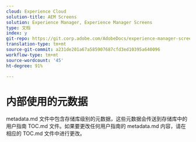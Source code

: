 ```yaml
---
cloud: Experience Cloud
solution-title: AEM Screens
solution: Experience Manager, Experience Manager Screens
type: 文档
index: y
git-repo: https://git.corp.adobe.com/AdobeDocs/experience-manager-screens.zh-Hans
translation-type: tm+mt
source-git-commit: a231de201a67a585907687cfd3ed10395a640096
workflow-type: tm+mt
source-wordcount: '45'
ht-degree: 91%

---
```



# 内部使用的元数据

metadata.md 文件中包含存储库级别的元数据，这些元数据会传送到存储库中的用户指南 TOC.md 文件。如果要更改任何用户指南的 metadata.md 内容，请在相应的 TOC.md 文件中进行更改。
